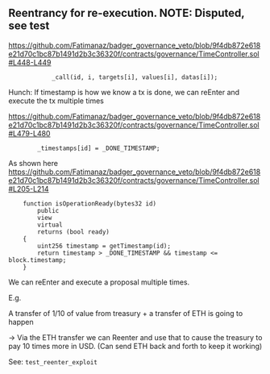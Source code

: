 ## Reentrancy for re-execution. NOTE: Disputed, see test
https://github.com/Fatimanaz/badger_governance_veto/blob/9f4db872e618e21d70c1bc87b1491d2b3c36320f/contracts/governance/TimeController.sol#L448-L449

```solidity
            _call(id, i, targets[i], values[i], datas[i]);

```

Hunch: If timestamp is how we know a tx is done, we can reEnter and execute the tx multiple times

https://github.com/Fatimanaz/badger_governance_veto/blob/9f4db872e618e21d70c1bc87b1491d2b3c36320f/contracts/governance/TimeController.sol#L479-L480

```solidity
        _timestamps[id] = _DONE_TIMESTAMP;

```

As shown here
https://github.com/Fatimanaz/badger_governance_veto/blob/9f4db872e618e21d70c1bc87b1491d2b3c36320f/contracts/governance/TimeController.sol#L205-L214

```solidity
    function isOperationReady(bytes32 id)
        public
        view
        virtual
        returns (bool ready)
    {
        uint256 timestamp = getTimestamp(id);
        return timestamp > _DONE_TIMESTAMP && timestamp <= block.timestamp;
    }

```

We can reEnter and execute a proposal multiple times.

E.g.

A transfer of 1/10 of value from treasury + a transfer of ETH is going to happen

-> Via the ETH transfer we can Reenter and use that to cause the treasury to pay 10 times more in USD.
(Can send ETH back and forth to keep it working)


See: `test_reenter_exploit`